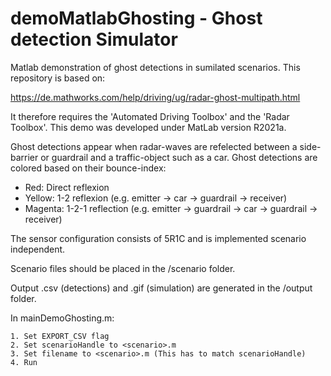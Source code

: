 # demoMatlabGhosting - Ghost detection Simulator
Matlab demonstration of ghost detections in sumilated scenarios. This repository is based on:

https://de.mathworks.com/help/driving/ug/radar-ghost-multipath.html 

It therefore requires the 'Automated Driving Toolbox' and the 'Radar Toolbox'. This demo was developed under MatLab version R2021a.


Ghost detections appear when radar-waves are refelected between a side-barrier or guardrail and a traffic-object such as a car. Ghost detections are colored based on their bounce-index:
* Red: Direct reflexion
* Yellow: 1-2 reflexion (e.g. emitter -> car -> guardrail -> receiver)
* Magenta: 1-2-1 reflection (e.g. emitter -> guardrail -> car -> guardrail -> receiver)

The sensor configuration consists of 5R1C and is implemented scenario independent. 

Scenario files should be placed in the /scenario folder. 

Output .csv (detections) and .gif (simulation) are generated in the /output folder.

In mainDemoGhosting.m:

    1. Set EXPORT_CSV flag
    2. Set scenarioHandle to <scenario>.m
    3. Set filename to <scenario>.m (This has to match scenarioHandle)
    4. Run
    